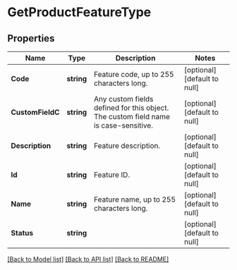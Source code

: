 # GetProductFeatureType

## Properties
Name | Type | Description | Notes
------------ | ------------- | ------------- | -------------
**Code** | **string** | Feature code, up to 255 characters long.  | [optional] [default to null]
**CustomFieldC** | **string** | Any custom fields defined for this object. The custom field name is case-sensitive.  | [optional] [default to null]
**Description** | **string** | Feature description.  | [optional] [default to null]
**Id** | **string** | Feature ID.  | [optional] [default to null]
**Name** | **string** | Feature name, up to 255 characters long.  | [optional] [default to null]
**Status** | **string** |  | [optional] [default to null]

[[Back to Model list]](../README.md#documentation-for-models) [[Back to API list]](../README.md#documentation-for-api-endpoints) [[Back to README]](../README.md)


